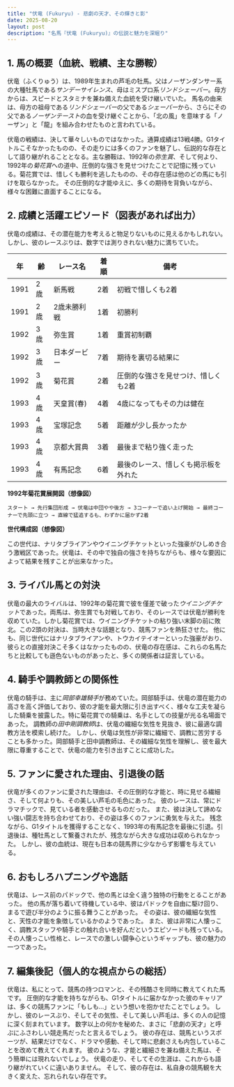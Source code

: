 ```yaml
---
title: "伏竜 (Fukuryu) - 悲劇の天才、その輝きと影"
date: 2025-08-20
layout: post
description: "名馬『伏竜 (Fukuryu)』の伝説と魅力を深堀り"
---
```


## 1. 馬の概要（血統、戦績、主な勝鞍）

伏竜（ふくりゅう）は、1989年生まれの芦毛の牡馬。父はノーザンダンサー系の大種牡馬である*サンデーサイレンス*、母はミスプロ系*リンドシェーバー*。母方からは、スピードとスタミナを兼ね備えた血統を受け継いでいた。  馬名の由来は、母方の祖母である*リンドシェーバー*の父である*シェーバー*から、さらにその父である*ノーザンテースト*の血を受け継ぐことから、「北の風」を意味する「ノーザン」と「龍」を組み合わせたものと言われている。

伏竜の戦績は、決して華々しいものではなかった。通算成績は13戦4勝。G1タイトルこそなかったものの、その走りには多くのファンを魅了し、伝説的な存在として語り継がれることとなる。主な勝鞍は、1992年の*弥生賞*、そして何より、1992年の*菊花賞*への道中、圧倒的な強さを見せつけたことで記憶に残っている。菊花賞では、惜しくも勝利を逃したものの、その存在感は他のどの馬にも引けを取らなかった。  その圧倒的な才能ゆえに、多くの期待を背負いながら、様々な困難に直面することになる。


## 2. 成績と活躍エピソード（図表があれば出力）

伏竜の成績は、その潜在能力を考えると物足りないものに見えるかもしれない。しかし、彼のレースぶりは、数字では測りきれない魅力に満ちていた。

| 年 | 齢 | レース名        | 着順 | 備考                                   |
|---|----|-----------------|-------|----------------------------------------|
| 1991 | 2歳 | 新馬戦          | 2着   | 初戦で惜しくも2着                    |
| 1991 | 2歳 | 2歳未勝利戦      | 1着   | 初勝利                               |
| 1992 | 3歳 | 弥生賞          | 1着   | 重賞初制覇                             |
| 1992 | 3歳 | 日本ダービー      | 7着   | 期待を裏切る結果に                     |
| 1992 | 3歳 | 菊花賞          | 2着   | 圧倒的な強さを見せつけ、惜しくも2着     |
| 1993 | 4歳 | 天皇賞(春)      | 4着   | 4歳になってもその力は健在             |
| 1993 | 4歳 | 宝塚記念        | 5着   | 距離が少し長かったか                    |
| 1993 | 4歳 | 京都大賞典      | 3着   | 最後まで粘り強く走った                 |
| 1993 | 4歳 | 有馬記念        | 6着   | 最後のレース、惜しくも掲示板を外れた     |


**1992年菊花賞展開図（想像図）**

```
スタート → 先行集団形成 → 伏竜は中団やや後方 → 3コーナーで追い上げ開始 → 最終コーナーで先頭に立つ → 直線で猛追するも、わずかに届かず2着
```

**世代構成図（想像図）**

この世代は、ナリタブライアンやウイニングチケットといった強豪がひしめき合う激戦区であった。伏竜は、その中で独自の強さを持ちながらも、様々な要因によって結果を残すことが出来なかった。


## 3. ライバル馬との対決

伏竜の最大のライバルは、1992年の菊花賞で彼を僅差で破った*ウイニングチケット*であった。両馬は、弥生賞でも対戦しており、そのレースでは伏竜が勝利を収めていた。しかし菊花賞では、ウイニングチケットの粘り強い末脚の前に敗北。この2頭の対決は、当時大きな話題となり、競馬ファンを熱狂させた。  他にも、同じ世代にはナリタブライアンや、トウカイテイオーといった強豪がおり、彼らとの直接対決こそ多くはなかったものの、伏竜の存在感は、これらの名馬たちと比較しても遜色ないものがあったと、多くの関係者は証言している。


## 4. 騎手や調教師との関係性

伏竜の騎手は、主に*岡部幸雄騎手*が務めていた。岡部騎手は、伏竜の潜在能力の高さを高く評価しており、彼の才能を最大限に引き出すべく、様々な工夫を凝らした騎乗を披露した。特に菊花賞での騎乗は、名手としての技量が光る名場面であった。  調教師の*田中剛調教師*は、伏竜の繊細な気性を見抜き、彼に最適な調教方法を模索し続けた。  しかし、伏竜は気性が非常に繊細で、調教に苦労することも多かった。岡部騎手と田中調教師は、その繊細な気性を理解し、彼を最大限に尊重することで、伏竜の能力を引き出すことに成功した。


## 5. ファンに愛された理由、引退後の話

伏竜が多くのファンに愛された理由は、その圧倒的な才能と、時に見せる繊細さ、そして何よりも、その美しい芦毛の毛色にあった。  彼のレースは、常にドラマチックで、見ている者を感動させるものだった。  また、彼は決して諦めない強い闘志を持ち合わせており、その姿は多くのファンに勇気を与えた。  残念ながら、G1タイトルを獲得することなく、1993年の有馬記念を最後に引退。引退後は、種牡馬として繋養されたが、残念ながら大きな成功は収められなかった。  しかし、彼の血統は、現在も日本の競馬界に少なからず影響を与えている。


## 6. おもしろハプニングや逸話

伏竜は、レース前のパドックで、他の馬とは全く違う独特の行動をとることがあった。  他の馬が落ち着いて待機している中、彼はパドックを自由に駆け回り、まるで遊び半分のように振る舞うことがあった。  その姿は、彼の繊細な気性と、天性の才能を象徴しているかのようであった。  また、彼は非常に人懐っこく、調教スタッフや騎手との触れ合いを好んだというエピソードも残っている。  その人懐っこい性格と、レースでの激しい闘争心というギャップも、彼の魅力の一つであった。


## 7. 編集後記（個人的な視点からの総括）

伏竜は、私にとって、競馬の持つロマンと、その残酷さを同時に教えてくれた馬です。  圧倒的な才能を持ちながらも、G1タイトルに届かなかった彼のキャリアは、多くの競馬ファンに「もしも…」という想いを抱かせたことでしょう。  しかし、彼のレースぶり、そしてその気性、そして美しい芦毛は、多くの人の記憶に深く刻まれています。  数字以上の何かを秘めた、まさに「悲劇の天才」と呼ぶにふさわしい競走馬だったと言えるでしょう。  彼の存在は、競馬というスポーツが、結果だけでなく、ドラマや感動、そして時に悲劇さえも内包していることを改めて教えてくれます。  彼のような、才能と繊細さを兼ね備えた馬は、そう簡単には現れないでしょう。  伏竜の走り、そしてその生涯は、これからも語り継がれていくに違いありません。  そして、彼の存在は、私自身の競馬観を大きく変えた、忘れられない存在です。
